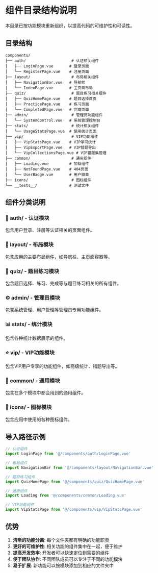 # 组件目录结构说明

本目录已按功能模块重新组织，以提高代码的可维护性和可读性。

## 目录结构

```
components/
├── auth/                    # 认证相关组件
│   ├── LoginPage.vue       # 登录页面
│   └── RegisterPage.vue    # 注册页面
├── layout/                  # 布局相关组件
│   ├── NavigationBar.vue   # 导航栏
│   └── IndexPage.vue       # 主页面布局
├── quiz/                    # 题目练习相关组件
│   ├── QuizHomePage.vue    # 题目选择首页
│   ├── PracticePage.vue    # 练习页面
│   └── CompletedPage.vue   # 完成页面
├── admin/                   # 管理员功能组件
│   └── SystemControl.vue   # 系统管理控制台
├── stats/                   # 统计相关组件
│   └── UsageStatsPage.vue  # 使用统计页面
├── vip/                     # VIP功能组件
│   ├── VipStatsPage.vue    # VIP学习统计
│   ├── VipExportPage.vue   # VIP错题导出
│   └── VipCollectionsPage.vue # VIP错题集管理
├── common/                  # 通用组件
│   ├── Loading.vue         # 加载组件
│   ├── NotFoundPage.vue    # 404页面
│   └── UserBadge.vue       # 用户徽章
├── icons/                   # 图标组件
└── __tests__/              # 测试文件
```

## 组件分类说明

### 🔐 auth/ - 认证模块
包含用户登录、注册等认证相关的页面组件。

### 🎨 layout/ - 布局模块
包含应用的主要布局组件，如导航栏、主页面容器等。

### 📝 quiz/ - 题目练习模块
包含题目选择、练习、完成等与题目练习相关的所有组件。

### ⚙️ admin/ - 管理员模块
包含系统管理、用户管理等管理员专用功能组件。

### 📊 stats/ - 统计模块
包含各种统计数据展示的组件。

### ⭐ vip/ - VIP功能模块
包含VIP用户专享的功能组件，如高级统计、错题导出等。

### 🔧 common/ - 通用模块
包含在多个模块中都会用到的通用组件。

### 🎯 icons/ - 图标模块
包含应用中使用的各种图标组件。

## 导入路径示例

```typescript
// 认证组件
import LoginPage from '@/components/auth/LoginPage.vue'

// 布局组件
import NavigationBar from '@/components/layout/NavigationBar.vue'

// 题目练习组件
import QuizHomePage from '@/components/quiz/QuizHomePage.vue'

// 通用组件
import Loading from '@/components/common/Loading.vue'

// VIP功能组件
import VipStatsPage from '@/components/vip/VipStatsPage.vue'
```

## 优势

1. **清晰的功能分离**: 每个文件夹都有明确的功能职责
2. **更好的可维护性**: 相关功能的组件集中在一起，便于维护
3. **提高开发效率**: 开发者可以快速定位到需要的组件
4. **便于团队协作**: 不同团队成员可以专注于不同的功能模块
5. **易于扩展**: 新功能可以按模块添加到相应的文件夹中 